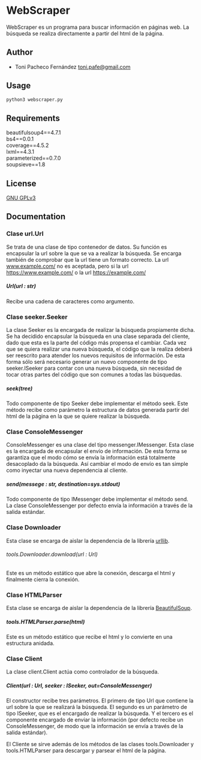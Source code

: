 # WebScraper

WebScraper es un programa para buscar información en páginas web. La búsqueda se realiza directamente a partir del html de la página.

## Author
* Toni Pacheco Fernández toni.pafe@gmail.com

## Usage
```bash
python3 webscraper.py
```
## Requirements
beautifulsoup4==4.7.1  
bs4==0.0.1  
coverage==4.5.2  
lxml==4.3.1  
parameterized==0.7.0  
soupsieve==1.8  

## License
[GNU GPLv3](https://www.gnu.org/licenses/gpl-3.0.html)


## Documentation

### Clase url.Url
Se trata de una clase de tipo contenedor de datos. Su función es encapsular la url sobre la que se va a realizar la búsqueda. Se encarga también de comprobar que la url tiene un formato correcto.
La url www.example.com/ no es aceptada, pero si la url https://www.example.com/ o la url https://example.com/

##### Url(url : str)
Recibe una cadena de caracteres como argumento.


### Clase seeker.Seeker
La clase Seeker es la encargada de realizar la búsqueda propiamente dicha. Se ha decidido encapsular la búsqueda en una clase separada del cliente, dado que esta es la parte del código más propensa el cambiar. Cada vez que se quiera realizar una nueva búsqueda, el código que la realiza deberá ser reescrito para atender los nuevos requisitos de información. De esta forma sólo será necesario generar un nuevo componente de tipo seeker.ISeeker para contar con una nueva búsqueda, sin necesidad de tocar otras partes del código que son comunes a todas las búsquedas.

##### seek(tree)
Todo componente de tipo Seeker debe implementar el método seek.
Este método recibe como parámetro la estructura de datos generada partir del html de la página en la que se quiere realizar la búsqueda.


### Clase ConsoleMessenger
ConsoleMessenger es una clase del tipo messenger.IMessenger.
Esta clase es la encargada de encapsular el envío de información. De esta forma se garantiza que el modo cómo se envía la información está totalmente desacoplado da la búsqueda. Así cambiar el modo de envío es tan simple como inyectar una nueva dependencia al cliente.

##### send(messege : str, destination=sys.stdout)
Todo componente de tipo IMessenger debe implementar el método send.
La clase ConsoleMessenger por defecto envía la información a través de la salida estándar.

### Clase Downloader
Esta clase se encarga de aislar la dependencia de la librería [urllib](https://docs.python.org/3.7/library/urllib.html).

###### tools.Downloader.download(url : Url)
Este es un método estático que abre la conexión, descarga el html y finalmente cierra la conexión.


### Clase HTMLParser
Esta clase se encarga de aislar la dependencia de la librería [BeautifulSoup](https://www.crummy.com/software/BeautifulSoup/bs4/doc/).

##### tools.HTMLParser.parse(html)
Este es un método estático que recibe el html y lo convierte en una estructura anidada.


### Clase Client
La clase client.Client actúa como controlador de la búsqueda.

##### Client(url : Url, seeker : ISeeker, out=ConsoleMessenger)
El constructor recibe tres parámetros. El primero de tipo Url que contiene la url sobre la que se realizará la búsqueda. El segundo es un parámetro de tipo ISeeker, que es el encargado de realizar la búsqueda. Y el tercero es el componente encargado de enviar la información (por defecto recibe un ConsoleMessenger, de modo que la información se envía a través de la salida estándar).

El Cliente se sirve además de los métodos de las clases tools.Downloader y tools.HTMLParser para descargar y parsear el html de la página.
